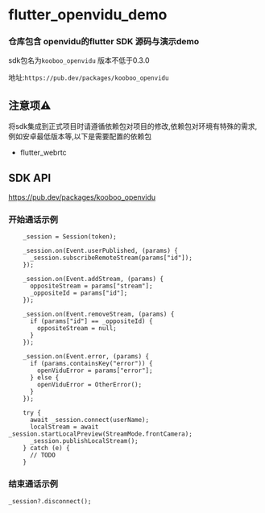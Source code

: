# flutter_openvidu_demo
### 仓库包含 openvidu的flutter SDK 源码与演示demo

sdk包名为```kooboo_openvidu``` 版本不低于0.3.0

地址:```https://pub.dev/packages/kooboo_openvidu```

## 注意项⚠️

将sdk集成到正式项目时请遵循依赖包对项目的修改,依赖包对环境有特殊的需求,例如安卓最低版本等,以下是需要配置的依赖包
* flutter_webrtc 

## SDK API

https://pub.dev/packages/kooboo_openvidu

### 开始通话示例
```
    _session = Session(token);

    _session.on(Event.userPublished, (params) {
      _session.subscribeRemoteStream(params["id"]);
    });

    _session.on(Event.addStream, (params) {
      oppositeStream = params["stream"];
      _oppositeId = params["id"];
    });

    _session.on(Event.removeStream, (params) {
      if (params["id"] == _oppositeId) {
        oppositeStream = null;
      }
    });

    _session.on(Event.error, (params) {
      if (params.containsKey("error")) {
        openViduError = params["error"];
      } else {
        openViduError = OtherError();
      }
    });

    try {
      await _session.connect(userName);
      localStream = await _session.startLocalPreview(StreamMode.frontCamera);
      _session.publishLocalStream();
    } catch (e) {
      // TODO
    }

```

### 结束通话示例

```
_session?.disconnect();
```
